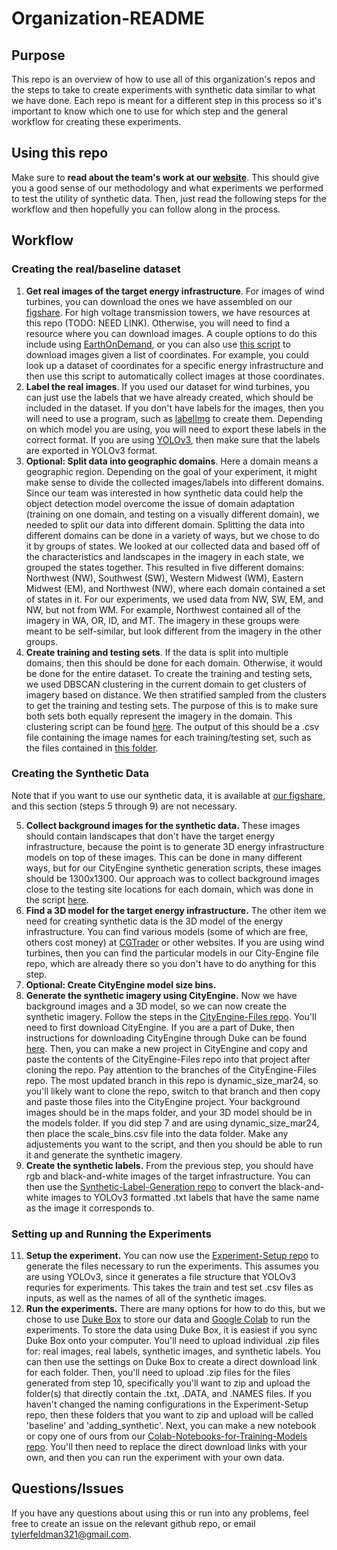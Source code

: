 # Organization-README

## Purpose
This repo is an overview of how to use all of this organization's repos and the steps to take to create experiments with synthetic data similar to what we have done. Each repo is meant for a different step in this process so it's important to know which one to use for which step and the general workflow for creating these experiments.

## Using this repo
Make sure to **read about the team's work at our [website](https://duke-bc-dl-for-energy-infrastructure.github.io/)**. This should give you a good sense of our methodology and what experiments we performed to test the utility of synthetic data. Then, just read the following steps for the workflow and then hopefully you can follow along in the process.

## Workflow
### Creating the real/baseline dataset
1. **Get real images of the target energy infrastructure**. For images of wind turbines, you can download the ones we have assembled on our [figshare](https://figshare.com/articles/dataset/Real_and_Synthetic_Overhead_Images_of_Wind_Turbines_in_the_US/14551464). For high voltage transmission towers, we have resources at this repo (TODO: NEED LINK). Otherwise, you will need to find a resource where you can download images. A couple options to do this include using [EarthOnDemand](https://earthondemand.astraea.earth/), or you can also use [this script](https://github.com/Duke-BC-DL-for-Energy-Infrastructure/Collecting-Images/blob/main/gee_download.py) to download images given a list of coordinates. For example, you could look up a dataset of coordinates for a specific energy infrastructure and then use this script to automatically collect images at those coordinates.
2. **Label the real images**. If you used our dataset for wind turbines, you can just use the labels that we have already created, which should be included in the dataset. If you don't have labels for the images, then you will need to use a program, such as [labelImg](https://github.com/Duke-BC-DL-for-Energy-Infrastructure/labelImg) to create them. Depending on which model you are using, you will need to export these labels in the correct format. If you are using [YOLOv3](https://github.com/Duke-BC-DL-for-Energy-Infrastructure/yolov3), then make sure that the labels are exported in YOLOv3 format.
3. **Optional: Split data into geographic domains**. Here a domain means a geographic region. Depending on the goal of your experiment, it might make sense to divide the collected images/labels into different domains. Since our team was interested in how synthetic data could help the object detection model overcome the issue of domain adaptation (training on one domain, and testing on a visually different domain), we needed to split our data into different domain. Splitting the data into different domains can be done in a variety of ways, but we chose to do it by groups of states. We looked at our collected data and based off of the characteristics and landscapes in the imagery in each state, we grouped the states together. This resulted in five different domains: Northwest (NW), Southwest (SW), Western Midwest (WM), Eastern Midwest (EM), and Northwest (NW), where each domain contained a set of states in it. For our experiments, we used data from NW, SW, EM, and NW, but not from WM. For example, Northwest contained all of the imagery in WA, OR, ID, and MT. The imagery in these groups were meant to be self-similar, but look different from the imagery in the other groups.
4. **Create training and testing sets**. If the data is split into multiple domains, then this should be done for each domain. Otherwise, it would be done for the entire dataset. To create the training and testing sets, we used DBSCAN clustering in the current domain to get clusters of imagery based on distance. We then stratified sampled from the clusters to get the training and testing sets. The purpose of this is to make sure both sets both equally represent the imagery in the domain. This clustering script can be found [here](https://github.com/Duke-BC-DL-for-Energy-Infrastructure/Collecting-Images/blob/main/clustering.py). The output of this should be a .csv file containing the image names for each training/testing set, such as the files contained in [this folder](https://github.com/Duke-BC-DL-for-Energy-Infrastructure/Experiment-Setup/tree/main/Train-and-Test-Splits).

### Creating the Synthetic Data
Note that if you want to use our synthetic data, it is available at [our figshare](https://figshare.com/articles/dataset/Real_and_Synthetic_Overhead_Images_of_Wind_Turbines_in_the_US/14551464), and this section (steps 5 through 9) are not necessary.

5. **Collect background images for the synthetic data.** These images should contain landscapes that don't have the target energy infrastructure, because the point is to generate 3D energy infrastructure models on top of these images. This can be done in many different ways, but for our CityEngine synthetic generation scripts, these images should be 1300x1300. Our approach was to collect background images close to the testing site locations for each domain, which was done in the script [here](https://github.com/Duke-BC-DL-for-Energy-Infrastructure/Collecting-Images/blob/main/get_background.py).
6. **Find a 3D model for the target energy infrastructure.** The other item we need for creating synthetic data is the 3D model of the energy infrastructure. You can find various models (some of which are free, others cost money) at [CGTrader](https://www.cgtrader.com/) or other websites. If you are using wind turbines, then you can find the particular models in our City-Engine file repo, which are already there so you don't have to do anything for this step.
7. **Optional: Create CityEngine model size bins.**
8. **Generate the synthetic imagery using CityEngine.** Now we have background images and a 3D model, so we can now create the synthetic imagery. Follow the steps in the [CityEngine-Files repo](https://github.com/Duke-BC-DL-for-Energy-Infrastructure/CityEngine-Files). You'll need to first download CityEngine. If you are a part of Duke, then instructions for downloading CityEngine through Duke can be found [here](https://docs.google.com/document/d/1dkeaf02TdYEw_c0JIKerwnadENw-H2FgmoPIaSxxwLM/edit?usp=sharing). Then, you can make a new project in CityEngine and copy and paste the contents of the CityEngine-Files repo into that project after cloning the repo. Pay attention to the branches of the CityEngine-Files repo. The most updated branch in this repo is dynamic_size_mar24, so you'll likely want to clone the repo, switch to that branch and then copy and paste those files into the CityEngine project. Your background images should be in the maps folder, and your 3D model should be in the models folder. If you did step 7 and are using dynamic_size_mar24, then place the scale_bins.csv file into the data folder. Make any adjustements you want to the script, and then you should be able to run it and generate the synthetic imagery.
9. **Create the synthetic labels.** From the previous step, you should have rgb and black-and-white images of the target infrastructure. You can then use the [Synthetic-Label-Generation repo](https://github.com/Duke-BC-DL-for-Energy-Infrastructure/Synthetic-Label-Generation) to convert the black-and-white images to YOLOv3 formatted .txt labels that have the same name as the image it corresponds to.
### Setting up and Running the Experiments
11. **Setup the experiment.** You can now use the [Experiment-Setup repo](https://github.com/Duke-BC-DL-for-Energy-Infrastructure/Experiment-Setup) to generate the files necessary to run the experiments. This assumes you are using YOLOv3, since it generates a file structure that YOLOv3 requries for experiments. This takes the train and test set .csv files as inputs, as well as the names of all of the synthetic images. 
12. **Run the experiments.** There are many options for how to do this, but we chose to use [Duke Box](https://box.duke.edu/) to store our data and [Google Colab](https://colab.research.google.com/) to run the experiments. To store the data using Duke Box, it is easiest if you sync Duke Box onto your computer. You'll need to upload individual .zip files for: real images, real labels, synthetic images, and synthetic labels. You can then use the settings on Duke Box to create a direct download link for each folder. Then, you'll need to upload .zip files for the files generated from step 10, specifically you'll want to zip and upload the folder(s) that directly contain the .txt, .DATA, and .NAMES files. If you haven't changed the naming configurations in the Experiment-Setup repo, then these folders that you want to zip and upload will be called 'baseline' and 'adding_synthetic'. Next, you can make a new notebook or copy one of ours from our [Colab-Notebooks-for-Training-Models repo](https://github.com/Duke-BC-DL-for-Energy-Infrastructure/Colab-Notebooks-for-Training-Models). You'll then need to replace the direct download links with your own, and then you can run the experiment with your own data.

## Questions/Issues
If you have any questions about using this or run into any problems, feel free to create an issue on the relevant github repo, or email tylerfeldman321@gmail.com.
